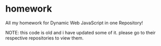 # homework
All my homework for Dynamic Web JavaScript in one Repository!

NOTE: this code is old and i have updated some of it. please go to their respective repositories to view them.
